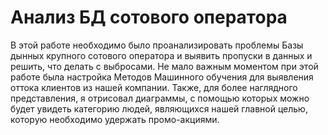 #  Анализ БД сотового оператора
 В этой работе необходимо было проанализировать проблемы Базы дынных крупного сотового оператора и выявить пропуски в данных и решить, что делать с выбросами. 
 Не мало важным моментом при этой работе была настройка Методов Машинного обучения для выявления оттока клиентов из нашей компании.
 Также, для более наглядного представления, я отрисовал диаграммы, с помощью которых можно будет увидеть категорию людей, являющихся нашей главной целью, которую необходимо удержать промо-акциями.
